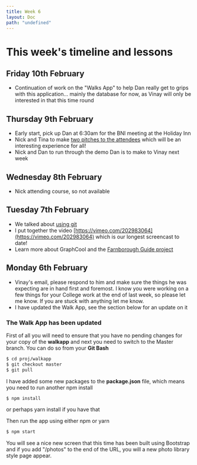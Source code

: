 ```yaml
---
title: Week 6
layout: Doc
path: "undefined"
---
```


# This week's timeline and lessons

## Friday 10th February

* Continuation of work on the "Walks App" to help Dan really get to grips with this application... mainly the database for now, as Vinay will only be interested in that this time round

## Thursday 9th February

* Early start, pick up Dan at 6:30am for the BNI meeting at the Holiday Inn
* Nick and Tina to make [two pitches to the attendees](/business/bni) which will be an interesting experience for all!
* Nick and Dan to run through the demo Dan is to make to Vinay next week

## Wednesday 8th February

* Nick attending course, so not available

## Tuesday 7th February

* We talked about [using git](/guide/git/quickguide)
* I put together the video [https://vimeo.com/202983064](https://vimeo.com/202983064) which is our longest screencast to date!
* Learn more about GraphCool and the [Farnborough Guide project](/projects/farnborough)

## Monday 6th February

* Vinay's email, please respond to him and make sure the things he was expecting are in hand first and foremost. I know you were working on a few things for your College work at the end of last week, so please let me know. If you are stuck with anything let me know.
* I have updated the Walk App, see the section below for an update on it

### The Walk App has been updated

First of all you will need to ensure that you have no pending changes for your copy of the __walkapp__ and next you need to switch to the Master branch. You can do so from your __Git Bash__ 

``` bash
$ cd proj/walkapp
$ git checkout master
$ git pull
```

I have added some new packages to the __package.json__ file, which means you need to run another npm install

``` bash
$ npm install
```

or perhaps yarn install if you have that

Then run the app using either npm or yarn

``` bash
$ npm start
```

You will see a nice new screen that this time has been built using Bootstrap and if you add "/photos" to the end of the URL, you will a new photo library style page appear.
